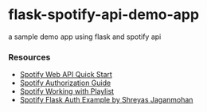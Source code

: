 # flask-spotify-api-demo-app
a sample demo app using flask and spotify api

### Resources
- [Spotify Web API Quick Start](https://developer.spotify.com/documentation/web-api/quick-start/)
- [Spotify Authorization Guide](https://developer.spotify.com/documentation/general/guides/authorization-guide/)
- [Spotify Working with Playlist](https://developer.spotify.com/documentation/general/guides/working-with-playlists/)
- [Spotify Flask Auth Example by Shreyas Jaganmohan](https://github.com/drshrey/spotify-flask-auth-example)
